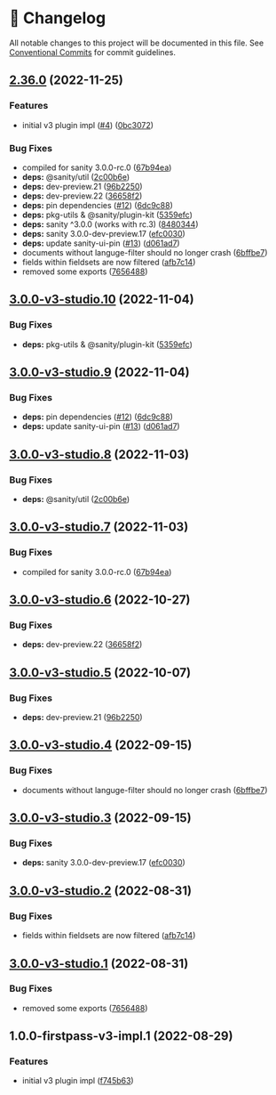 <!-- markdownlint-disable --><!-- textlint-disable -->

# 📓 Changelog

All notable changes to this project will be documented in this file. See
[Conventional Commits](https://conventionalcommits.org) for commit guidelines.

## [2.36.0](https://github.com/sanity-io/language-filter/compare/v2.35.2...v2.36.0) (2022-11-25)

### Features

- initial v3 plugin impl ([#4](https://github.com/sanity-io/language-filter/issues/4)) ([0bc3072](https://github.com/sanity-io/language-filter/commit/0bc3072ee852e62dc1b2ce957b3a3aa798f37e7f))

### Bug Fixes

- compiled for sanity 3.0.0-rc.0 ([67b94ea](https://github.com/sanity-io/language-filter/commit/67b94ead55f4cda1ff981b2d5665a98d3b810473))
- **deps:** @sanity/util ([2c00b6e](https://github.com/sanity-io/language-filter/commit/2c00b6e6f39ad9cb5c873a807059809b0c58d9b3))
- **deps:** dev-preview.21 ([96b2250](https://github.com/sanity-io/language-filter/commit/96b2250050de0d417fa894061c4f34158974919c))
- **deps:** dev-preview.22 ([36658f2](https://github.com/sanity-io/language-filter/commit/36658f2a6821dce0188b4bdc8d187d46b06fa063))
- **deps:** pin dependencies ([#12](https://github.com/sanity-io/language-filter/issues/12)) ([6dc9c88](https://github.com/sanity-io/language-filter/commit/6dc9c8896b51871a48267658845767ef1f6e8b0e))
- **deps:** pkg-utils & @sanity/plugin-kit ([5359efc](https://github.com/sanity-io/language-filter/commit/5359efc2a82da556b5b3db5ea2c1f370a5401cd9))
- **deps:** sanity ^3.0.0 (works with rc.3) ([8480344](https://github.com/sanity-io/language-filter/commit/84803444bcf7dc9a5df072cae7d76ce6edf77de6))
- **deps:** sanity 3.0.0-dev-preview.17 ([efc0030](https://github.com/sanity-io/language-filter/commit/efc003094b3018c7842f0019d19c4cede7fedc3e))
- **deps:** update sanity-ui-pin ([#13](https://github.com/sanity-io/language-filter/issues/13)) ([d061ad7](https://github.com/sanity-io/language-filter/commit/d061ad7b28ad3d5c5d17e757c0e57e3388541663))
- documents without languge-filter should no longer crash ([6bffbe7](https://github.com/sanity-io/language-filter/commit/6bffbe7d1051be45f7f3a0c49e281305b929f857))
- fields within fieldsets are now filtered ([afb7c14](https://github.com/sanity-io/language-filter/commit/afb7c1496fef4fe088fdfdd8af58fb789d7835d7))
- removed some exports ([7656488](https://github.com/sanity-io/language-filter/commit/7656488f7ad876e3e8b1898ca003d1fc15a3a491))

## [3.0.0-v3-studio.10](https://github.com/sanity-io/language-filter/compare/v3.0.0-v3-studio.9...v3.0.0-v3-studio.10) (2022-11-04)

### Bug Fixes

- **deps:** pkg-utils & @sanity/plugin-kit ([5359efc](https://github.com/sanity-io/language-filter/commit/5359efc2a82da556b5b3db5ea2c1f370a5401cd9))

## [3.0.0-v3-studio.9](https://github.com/sanity-io/language-filter/compare/v3.0.0-v3-studio.8...v3.0.0-v3-studio.9) (2022-11-04)

### Bug Fixes

- **deps:** pin dependencies ([#12](https://github.com/sanity-io/language-filter/issues/12)) ([6dc9c88](https://github.com/sanity-io/language-filter/commit/6dc9c8896b51871a48267658845767ef1f6e8b0e))
- **deps:** update sanity-ui-pin ([#13](https://github.com/sanity-io/language-filter/issues/13)) ([d061ad7](https://github.com/sanity-io/language-filter/commit/d061ad7b28ad3d5c5d17e757c0e57e3388541663))

## [3.0.0-v3-studio.8](https://github.com/sanity-io/language-filter/compare/v3.0.0-v3-studio.7...v3.0.0-v3-studio.8) (2022-11-03)

### Bug Fixes

- **deps:** @sanity/util ([2c00b6e](https://github.com/sanity-io/language-filter/commit/2c00b6e6f39ad9cb5c873a807059809b0c58d9b3))

## [3.0.0-v3-studio.7](https://github.com/sanity-io/language-filter/compare/v3.0.0-v3-studio.6...v3.0.0-v3-studio.7) (2022-11-03)

### Bug Fixes

- compiled for sanity 3.0.0-rc.0 ([67b94ea](https://github.com/sanity-io/language-filter/commit/67b94ead55f4cda1ff981b2d5665a98d3b810473))

## [3.0.0-v3-studio.6](https://github.com/sanity-io/language-filter/compare/v3.0.0-v3-studio.5...v3.0.0-v3-studio.6) (2022-10-27)

### Bug Fixes

- **deps:** dev-preview.22 ([36658f2](https://github.com/sanity-io/language-filter/commit/36658f2a6821dce0188b4bdc8d187d46b06fa063))

## [3.0.0-v3-studio.5](https://github.com/sanity-io/language-filter/compare/v3.0.0-v3-studio.4...v3.0.0-v3-studio.5) (2022-10-07)

### Bug Fixes

- **deps:** dev-preview.21 ([96b2250](https://github.com/sanity-io/language-filter/commit/96b2250050de0d417fa894061c4f34158974919c))

## [3.0.0-v3-studio.4](https://github.com/sanity-io/language-filter/compare/v3.0.0-v3-studio.3...v3.0.0-v3-studio.4) (2022-09-15)

### Bug Fixes

- documents without languge-filter should no longer crash ([6bffbe7](https://github.com/sanity-io/language-filter/commit/6bffbe7d1051be45f7f3a0c49e281305b929f857))

## [3.0.0-v3-studio.3](https://github.com/sanity-io/language-filter/compare/v3.0.0-v3-studio.2...v3.0.0-v3-studio.3) (2022-09-15)

### Bug Fixes

- **deps:** sanity 3.0.0-dev-preview.17 ([efc0030](https://github.com/sanity-io/language-filter/commit/efc003094b3018c7842f0019d19c4cede7fedc3e))

## [3.0.0-v3-studio.2](https://github.com/sanity-io/language-filter/compare/v3.0.0-v3-studio.1...v3.0.0-v3-studio.2) (2022-08-31)

### Bug Fixes

- fields within fieldsets are now filtered ([afb7c14](https://github.com/sanity-io/language-filter/commit/afb7c1496fef4fe088fdfdd8af58fb789d7835d7))

## [3.0.0-v3-studio.1](https://github.com/sanity-io/language-filter/compare/v3.0.0-v3-studio.0...v3.0.0-v3-studio.1) (2022-08-31)

### Bug Fixes

- removed some exports ([7656488](https://github.com/sanity-io/language-filter/commit/7656488f7ad876e3e8b1898ca003d1fc15a3a491))

## 1.0.0-firstpass-v3-impl.1 (2022-08-29)

### Features

- initial v3 plugin impl ([f745b63](https://github.com/sanity-io/language-filter/commit/f745b6354ffb087e558b566bf290ed7e973bec1a))
